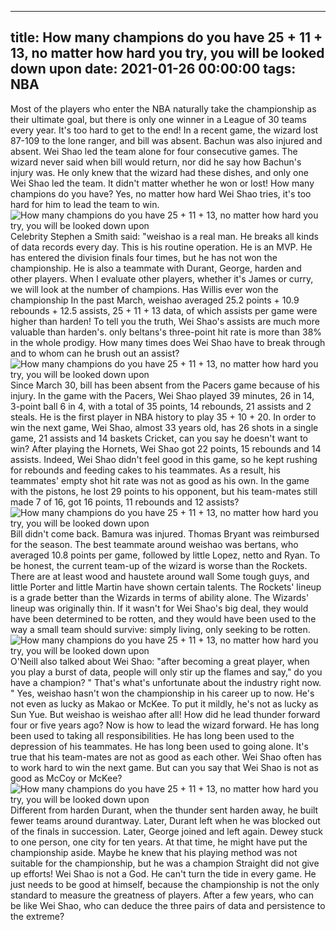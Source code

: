 
---
title: How many champions do you have 25 + 11 + 13, no matter how hard you try, you will be looked down upon
date: 2021-01-26 00:00:00
tags:  NBA
---
Most of the players who enter the NBA naturally take the championship as their ultimate goal, but there is only one winner in a League of 30 teams every year. It's too hard to get to the end! In a recent game, the wizard lost 87-109 to the lone ranger, and bill was absent. Bachun was also injured and absent. Wei Shao led the team alone for four consecutive games. The wizard never said when bill would return, nor did he say how Bachun's injury was. He only knew that the wizard had these dishes, and only one Wei Shao led the team. It didn't matter whether he won or lost! How many champions do you have? Yes, no matter how hard Wei Shao tries, it's too hard for him to lead the team to win.
![How many champions do you have 25 + 11 + 13, no matter how hard you try, you will be looked down upon](5922f3ef-17f2-4eba-93b9-90b7caa4e777.gif)
Celebrity Stephen a Smith said: "weishao is a real man. He breaks all kinds of data records every day. This is his routine operation. He is an MVP. He has entered the division finals four times, but he has not won the championship. He is also a teammate with Durant, George, harden and other players. When I evaluate other players, whether it's James or curry, we will look at the number of champions. Has Willis ever won the championship In the past March, weishao averaged 25.2 points + 10.9 rebounds + 12.5 assists, 25 + 11 + 13 data, of which assists per game were higher than harden! To tell you the truth, Wei Shao's assists are much more valuable than harden's. only beltans's three-point hit rate is more than 38% in the whole prodigy. How many times does Wei Shao have to break through and to whom can he brush out an assist?
![How many champions do you have 25 + 11 + 13, no matter how hard you try, you will be looked down upon](67bbe57a-326b-490c-9ca7-ca382ae1b1be.gif)
Since March 30, bill has been absent from the Pacers game because of his injury. In the game with the Pacers, Wei Shao played 39 minutes, 26 in 14, 3-point ball 6 in 4, with a total of 35 points, 14 rebounds, 21 assists and 2 steals. He is the first player in NBA history to play 35 + 10 + 20. In order to win the next game, Wei Shao, almost 33 years old, has 26 shots in a single game, 21 assists and 14 baskets Cricket, can you say he doesn't want to win? After playing the Hornets, Wei Shao got 22 points, 15 rebounds and 14 assists. Indeed, Wei Shao didn't feel good in this game, so he kept rushing for rebounds and feeding cakes to his teammates. As a result, his teammates' empty shot hit rate was not as good as his own. In the game with the pistons, he lost 29 points to his opponent, but his team-mates still made 7 of 16, got 16 points, 11 rebounds and 12 assists?
![How many champions do you have 25 + 11 + 13, no matter how hard you try, you will be looked down upon](77bbd2dd-ad4b-413d-89de-168a127cd811.gif)
Bill didn't come back. Bamura was injured. Thomas Bryant was reimbursed for the season. The best teammate around weishao was bertans, who averaged 10.8 points per game, followed by little Lopez, netto and Ryan. To be honest, the current team-up of the wizard is worse than the Rockets. There are at least wood and haustete around wall Some tough guys, and little Porter and little Martin have shown certain talents. The Rockets' lineup is a grade better than the Wizards in terms of ability alone. The Wizards' lineup was originally thin. If it wasn't for Wei Shao's big deal, they would have been determined to be rotten, and they would have been used to the way a small team should survive: simply living, only seeking to be rotten.
![How many champions do you have 25 + 11 + 13, no matter how hard you try, you will be looked down upon](18f8fac6-c838-4d7e-b5e4-670771569b20.gif)
O'Neill also talked about Wei Shao: "after becoming a great player, when you play a burst of data, people will only stir up the flames and say," do you have a champion? " That's what's unfortunate about the industry right now. " Yes, weishao hasn't won the championship in his career up to now. He's not even as lucky as Makao or McKee. To put it mildly, he's not as lucky as Sun Yue. But weishao is weishao after all! How did he lead thunder forward four or five years ago? Now is how to lead the wizard forward. He has long been used to taking all responsibilities. He has long been used to the depression of his teammates. He has long been used to going alone. It's true that his team-mates are not as good as each other. Wei Shao often has to work hard to win the next game. But can you say that Wei Shao is not as good as McCoy or McKee?
![How many champions do you have 25 + 11 + 13, no matter how hard you try, you will be looked down upon](d7481efb-1fb6-4a0a-b94d-60e3ba3fd9f5.gif)
Different from harden Durant, when the thunder sent harden away, he built fewer teams around durantway. Later, Durant left when he was blocked out of the finals in succession. Later, George joined and left again. Dewey stuck to one person, one city for ten years. At that time, he might have put the championship aside. Maybe he knew that his playing method was not suitable for the championship, but he was a champion Straight did not give up efforts! Wei Shao is not a God. He can't turn the tide in every game. He just needs to be good at himself, because the championship is not the only standard to measure the greatness of players. After a few years, who can be like Wei Shao, who can deduce the three pairs of data and persistence to the extreme?